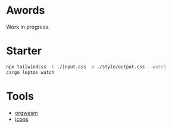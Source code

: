 # Awords
Work in progress.
# Starter
```sh
npx tailwindcss -i ./input.css -o ./style/output.css --watch
cargo leptos watch
```
# Tools
- [orgwasm](https://github.com/ThePrimeagen/orgwasm)
- [icons](https://www.svgrepo.com/collection/lets-light-line-interface-icons/)
